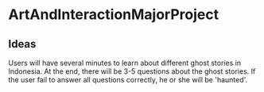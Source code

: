 # ArtAndInteractionMajorProject

## Ideas
Users will have several minutes to learn about different ghost stories in Indonesia.
At the end, there will be 3-5 questions about the ghost stories.
If the user fail to answer all questions correctly, he or she will be 'haunted'.

